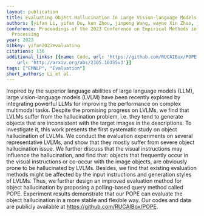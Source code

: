 ```yaml
---
layout: publication
title: Evaluating Object Hallucination In Large Vision-language Models
authors: [yifan Li, yifan Du, kun Zhou, jinpeng Wang, wayne Xin Zhao, ji-rong Wen]
conference: Proceedings of the 2023 Conference on Empirical Methods in Natural Language
  Processing
year: 2023
bibkey: yifan2023evaluating
citations: 136
additional_links: [{name: Code, url: 'https://github.com/RUCAIBox/POPE'}, {name: Paper,
    url: 'http://arxiv.org/abs/2305.10355v3'}]
tags: ["EMNLP", "Evaluation"]
short_authors: Li et al.
---
```

Inspired by the superior language abilities of large language models (LLM),
large vision-language models (LVLM) have been recently explored by integrating
powerful LLMs for improving the performance on complex multimodal tasks.
Despite the promising progress on LVLMs, we find that LVLMs suffer from the
hallucination problem, i.e. they tend to generate objects that are inconsistent
with the target images in the descriptions. To investigate it, this work
presents the first systematic study on object hallucination of LVLMs. We
conduct the evaluation experiments on several representative LVLMs, and show
that they mostly suffer from severe object hallucination issue. We further
discuss that the visual instructions may influence the hallucination, and find
that: objects that frequently occur in the visual instructions or co-occur with
the image objects, are obviously prone to be hallucinated by LVLMs. Besides, we
find that existing evaluation methods might be affected by the input
instructions and generation styles of LVLMs. Thus, we further design an
improved evaluation method for object hallucination by proposing a
polling-based query method called POPE. Experiment results demonstrate that our
POPE can evaluate the object hallucination in a more stable and flexible way.
Our codes and data are publicly available at https://github.com/RUCAIBox/POPE.
